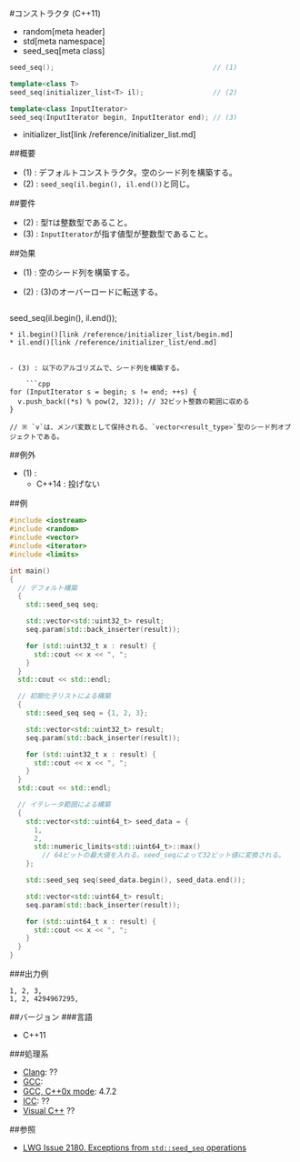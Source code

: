#コンストラクタ (C++11)
* random[meta header]
* std[meta namespace]
* seed_seq[meta class]

```cpp
seed_seq();                                       // (1)

template<class T>
seed_seq(initializer_list<T> il);                 // (2)

template<class InputIterator>
seed_seq(InputIterator begin, InputIterator end); // (3)
```
* initializer_list[link /reference/initializer_list.md]

##概要
- (1) : デフォルトコンストラクタ。空のシード列を構築する。
- (2) : `seed_seq(il.begin(), il.end())`と同じ。  


##要件
- (2) : 型`T`は整数型であること。
- (3) : `InputIterator`が指す値型が整数型であること。


##効果
- (1) : 空のシード列を構築する。
- (2) : (3)のオーバーロードに転送する。

    ```cpp
seed_seq(il.begin(), il.end());
```
* il.begin()[link /reference/initializer_list/begin.md]
* il.end()[link /reference/initializer_list/end.md]


- (3) : 以下のアルゴリズムで、シード列を構築する。

    ```cpp
for (InputIterator s = begin; s != end; ++s) {
  v.push_back((*s) % pow(2, 32)); // 32ビット整数の範囲に収める
}

// ※ `v`は、メンバ変数として保持される、`vector<result_type>`型のシード列オブジェクトである。
```


##例外
- (1) :
    - C++14 : 投げない


##例
```cpp
#include <iostream>
#include <random>
#include <vector>
#include <iterator>
#include <limits>

int main()
{
  // デフォルト構築
  {
    std::seed_seq seq;

    std::vector<std::uint32_t> result;
    seq.param(std::back_inserter(result));

    for (std::uint32_t x : result) {
      std::cout << x << ", ";
    }
  }
  std::cout << std::endl;

  // 初期化子リストによる構築
  {
    std::seed_seq seq = {1, 2, 3};

    std::vector<std::uint32_t> result;
    seq.param(std::back_inserter(result));

    for (std::uint32_t x : result) {
      std::cout << x << ", ";
    }
  }
  std::cout << std::endl;

  // イテレータ範囲による構築
  {
    std::vector<std::uint64_t> seed_data = {
      1,
      2,
      std::numeric_limits<std::uint64_t>::max()
        // 64ビットの最大値を入れる。seed_seqによって32ビット値に変換される。
    };

    std::seed_seq seq(seed_data.begin(), seed_data.end());

    std::vector<std::uint64_t> result;
    seq.param(std::back_inserter(result));

    for (std::uint64_t x : result) {
      std::cout << x << ", ";
    }
  }
}
```


###出力例
```
1, 2, 3, 
1, 2, 4294967295, 
```

##バージョン
###言語
- C++11

###処理系
- [Clang](/implementation.md#clang): ??
- [GCC](/implementation.md#gcc): 
- [GCC, C++0x mode](/implementation.md#gcc): 4.7.2
- [ICC](/implementation.md#icc): ??
- [Visual C++](/implementation.md#visual_cpp) ??


##参照
- [LWG Issue 2180. Exceptions from `std::seed_seq` operations](http://www.open-std.org/jtc1/sc22/wg21/docs/lwg-defects.html#2180)

